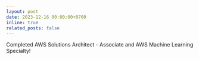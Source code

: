 ```yaml
---
layout: post
date: 2023-12-16 00:00:00+0700
inline: true
related_posts: false
---
```


Completed AWS Solutions Architect - Associate and AWS Machine Learning Specialty! 
